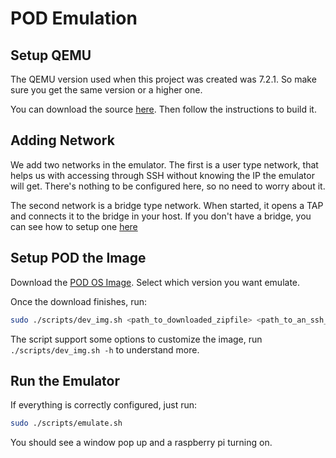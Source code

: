 # POD Emulation
## Setup QEMU

The QEMU version used when this project was created was 7.2.1. So make sure you get the same version or a higher one.

You can download the source [here](https://www.qemu.org/download/). Then follow the instructions to build it.


## Adding Network

We add two networks in the emulator. The first is a user type network,
that helps us with accessing through SSH without knowing the IP the emulator will get.
There's nothing to be configured here, so no need to worry about it.

The second network is a bridge type network. When started, it opens a TAP and connects it to the bridge in your host.
If you don't have a bridge, you can see how to setup one [here](https://wiki.qemu.org/Documentation/Networking#Setting_up_taps_on_Linux)


## Setup POD the Image

Download the [POD OS Image](https://exactlylabsinc.sharepoint.com/:f:/s/product/ElS-CZauqU1Kt_7qL7PHc1MBqxzih3MX0Jdt1cLpVlTMlA?e=KKSKBp).
Select which version you want emulate.

Once the download finishes, run:

```sh
sudo ./scripts/dev_img.sh <path_to_downloaded_zipfile> <path_to_an_ssh_pub_key>
```

The script support some options to customize the image, run `./scripts/dev_img.sh -h` to understand more.


## Run the Emulator

If everything is correctly configured, just run:

```sh
sudo ./scripts/emulate.sh
```

You should see a window pop up and a raspberry pi turning on.
